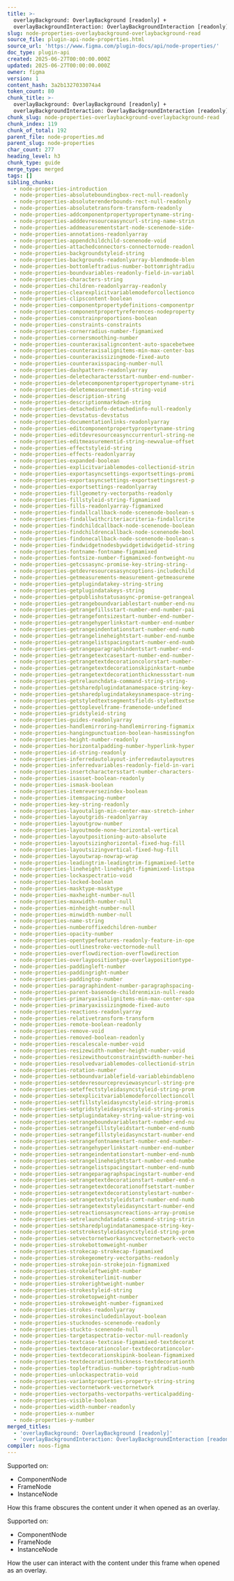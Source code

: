```yaml
---
title: >-
  overlayBackground: OverlayBackground [readonly] +
  overlayBackgroundInteraction: OverlayBackgroundInteraction [readonly]
slug: node-properties-overlaybackground-overlaybackground-read
source_file: plugin-api-node-properties.html
source_url: 'https://www.figma.com/plugin-docs/api/node-properties/'
doc_type: plugin-api
created: 2025-06-27T00:00:00.000Z
updated: 2025-06-27T00:00:00.000Z
owner: figma
version: 1
content_hash: 3a2b1327033074a4
token_count: 80
chunk_title: >-
  overlayBackground: OverlayBackground [readonly] +
  overlayBackgroundInteraction: OverlayBackgroundInteraction [readonly]
chunk_slug: node-properties-overlaybackground-overlaybackground-read
chunk_index: 119
chunk_of_total: 192
parent_file: node-properties.md
parent_slug: node-properties
char_count: 277
heading_level: h3
chunk_type: guide
merge_type: merged
tags: []
sibling_chunks:
  - node-properties-introduction
  - node-properties-absoluteboundingbox-rect-null-readonly
  - node-properties-absoluterenderbounds-rect-null-readonly
  - node-properties-absolutetransform-transform-readonly
  - node-properties-addcomponentpropertypropertyname-string-
  - node-properties-adddevresourceasyncurl-string-name-strin
  - node-properties-addmeasurementstart-node-scenenode-side-
  - node-properties-annotations-readonlyarray
  - node-properties-appendchildchild-scenenode-void
  - node-properties-attachedconnectors-connectornode-readonl
  - node-properties-backgroundstyleid-string
  - node-properties-backgrounds-readonlyarray-blendmode-blen
  - node-properties-bottomleftradius-number-bottomrightradiu
  - node-properties-boundvariables-readonly-field-in-variabl
  - node-properties-characters-string
  - node-properties-children-readonlyarray-readonly
  - node-properties-clearexplicitvariablemodeforcollectionco
  - node-properties-clipscontent-boolean
  - node-properties-componentpropertydefinitions-componentpr
  - node-properties-componentpropertyreferences-nodeproperty
  - node-properties-constrainproportions-boolean
  - node-properties-constraints-constraints
  - node-properties-cornerradius-number-figmamixed
  - node-properties-cornersmoothing-number
  - node-properties-counteraxisaligncontent-auto-spacebetwee
  - node-properties-counteraxisalignitems-min-max-center-bas
  - node-properties-counteraxissizingmode-fixed-auto
  - node-properties-counteraxisspacing-number-null
  - node-properties-dashpattern-readonlyarray
  - node-properties-deletecharactersstart-number-end-number-
  - node-properties-deletecomponentpropertypropertyname-stri
  - node-properties-deletemeasurementid-string-void
  - node-properties-description-string
  - node-properties-descriptionmarkdown-string
  - node-properties-detachedinfo-detachedinfo-null-readonly
  - node-properties-devstatus-devstatus
  - node-properties-documentationlinks-readonlyarray
  - node-properties-editcomponentpropertypropertyname-string
  - node-properties-editdevresourceasynccurrenturl-string-ne
  - node-properties-editmeasurementid-string-newvalue-offset
  - node-properties-effectstyleid-string
  - node-properties-effects-readonlyarray
  - node-properties-expanded-boolean
  - node-properties-explicitvariablemodes-collectionid-strin
  - node-properties-exportasyncsettings-exportsettings-promi
  - node-properties-exportasyncsettings-exportsettingsrest-p
  - node-properties-exportsettings-readonlyarray
  - node-properties-fillgeometry-vectorpaths-readonly
  - node-properties-fillstyleid-string-figmamixed
  - node-properties-fills-readonlyarray-figmamixed
  - node-properties-findallcallback-node-scenenode-boolean-s
  - node-properties-findallwithcriteriacriteria-findallcrite
  - node-properties-findchildcallback-node-scenenode-boolean
  - node-properties-findchildrencallback-node-scenenode-bool
  - node-properties-findonecallback-node-scenenode-boolean-s
  - node-properties-findwidgetnodesbywidgetidwidgetid-string
  - node-properties-fontname-fontname-figmamixed
  - node-properties-fontsize-number-figmamixed-fontweight-nu
  - node-properties-getcssasync-promise-key-string-string-
  - node-properties-getdevresourcesasyncoptions-includechild
  - node-properties-getmeasurements-measurement-getmeasureme
  - node-properties-getplugindatakey-string-string
  - node-properties-getplugindatakeys-string
  - node-properties-getpublishstatusasync-promise-getrangeal
  - node-properties-getrangeboundvariablestart-number-end-nu
  - node-properties-getrangefillsstart-number-end-number-pai
  - node-properties-getrangefontsizestart-number-end-number-
  - node-properties-getrangehyperlinkstart-number-end-number
  - node-properties-getrangeindentationstart-number-end-numb
  - node-properties-getrangelineheightstart-number-end-numbe
  - node-properties-getrangelistspacingstart-number-end-numb
  - node-properties-getrangeparagraphindentstart-number-end-
  - node-properties-getrangetextcasestart-number-end-number-
  - node-properties-getrangetextdecorationcolorstart-number-
  - node-properties-getrangetextdecorationskipinkstart-numbe
  - node-properties-getrangetextdecorationthicknessstart-num
  - node-properties-getrelaunchdata-command-string-string-
  - node-properties-getsharedplugindatanamespace-string-key-
  - node-properties-getsharedplugindatakeysnamespace-string-
  - node-properties-getstyledtextsegmentsfields-styledtextse
  - node-properties-gettoplevelframe-framenode-undefined
  - node-properties-gridstyleid-string
  - node-properties-guides-readonlyarray
  - node-properties-handlemirroring-handlemirroring-figmamix
  - node-properties-hangingpunctuation-boolean-hasmissingfon
  - node-properties-height-number-readonly
  - node-properties-horizontalpadding-number-hyperlink-hyper
  - node-properties-id-string-readonly
  - node-properties-inferredautolayout-inferredautolayoutres
  - node-properties-inferredvariables-readonly-field-in-vari
  - node-properties-insertcharactersstart-number-characters-
  - node-properties-isasset-boolean-readonly
  - node-properties-ismask-boolean
  - node-properties-itemreversezindex-boolean
  - node-properties-itemspacing-number
  - node-properties-key-string-readonly
  - node-properties-layoutalign-min-center-max-stretch-inher
  - node-properties-layoutgrids-readonlyarray
  - node-properties-layoutgrow-number
  - node-properties-layoutmode-none-horizontal-vertical
  - node-properties-layoutpositioning-auto-absolute
  - node-properties-layoutsizinghorizontal-fixed-hug-fill
  - node-properties-layoutsizingvertical-fixed-hug-fill
  - node-properties-layoutwrap-nowrap-wrap
  - node-properties-leadingtrim-leadingtrim-figmamixed-lette
  - node-properties-lineheight-lineheight-figmamixed-listspa
  - node-properties-lockaspectratio-void
  - node-properties-locked-boolean
  - node-properties-masktype-masktype
  - node-properties-maxheight-number-null
  - node-properties-maxwidth-number-null
  - node-properties-minheight-number-null
  - node-properties-minwidth-number-null
  - node-properties-name-string
  - node-properties-numberoffixedchildren-number
  - node-properties-opacity-number
  - node-properties-opentypefeatures-readonly-feature-in-ope
  - node-properties-outlinestroke-vectornode-null
  - node-properties-overflowdirection-overflowdirection
  - node-properties-overlaypositiontype-overlaypositiontype-
  - node-properties-paddingleft-number
  - node-properties-paddingright-number
  - node-properties-paddingtop-number
  - node-properties-paragraphindent-number-paragraphspacing-
  - node-properties-parent-basenode-childrenmixin-null-reado
  - node-properties-primaryaxisalignitems-min-max-center-spa
  - node-properties-primaryaxissizingmode-fixed-auto
  - node-properties-reactions-readonlyarray
  - node-properties-relativetransform-transform
  - node-properties-remote-boolean-readonly
  - node-properties-remove-void
  - node-properties-removed-boolean-readonly
  - node-properties-rescalescale-number-void
  - node-properties-resizewidth-number-height-number-void
  - node-properties-resizewithoutconstraintswidth-number-hei
  - node-properties-resolvedvariablemodes-collectionid-strin
  - node-properties-rotation-number
  - node-properties-setboundvariablefield-variablebindableno
  - node-properties-setdevresourcepreviewasyncurl-string-pre
  - node-properties-seteffectstyleidasyncstyleid-string-prom
  - node-properties-setexplicitvariablemodeforcollectioncoll
  - node-properties-setfillstyleidasyncstyleid-string-promis
  - node-properties-setgridstyleidasyncstyleid-string-promis
  - node-properties-setplugindatakey-string-value-string-voi
  - node-properties-setrangeboundvariablestart-number-end-nu
  - node-properties-setrangefillstyleidstart-number-end-numb
  - node-properties-setrangefillstyleidasyncstart-number-end
  - node-properties-setrangefontnamestart-number-end-number-
  - node-properties-setrangehyperlinkstart-number-end-number
  - node-properties-setrangeindentationstart-number-end-numb
  - node-properties-setrangelineheightstart-number-end-numbe
  - node-properties-setrangelistspacingstart-number-end-numb
  - node-properties-setrangeparagraphspacingstart-number-end
  - node-properties-setrangetextdecorationstart-number-end-n
  - node-properties-setrangetextdecorationoffsetstart-number
  - node-properties-setrangetextdecorationstylestart-number-
  - node-properties-setrangetextstyleidstart-number-end-numb
  - node-properties-setrangetextstyleidasyncstart-number-end
  - node-properties-setreactionsasyncreactions-array-promise
  - node-properties-setrelaunchdatadata-command-string-strin
  - node-properties-setsharedplugindatanamespace-string-key-
  - node-properties-setstrokestyleidasyncstyleid-string-prom
  - node-properties-setvectornetworkasyncvectornetwork-vecto
  - node-properties-strokebottomweight-number
  - node-properties-strokecap-strokecap-figmamixed
  - node-properties-strokegeometry-vectorpaths-readonly
  - node-properties-strokejoin-strokejoin-figmamixed
  - node-properties-strokeleftweight-number
  - node-properties-strokemiterlimit-number
  - node-properties-strokerightweight-number
  - node-properties-strokestyleid-string
  - node-properties-stroketopweight-number
  - node-properties-strokeweight-number-figmamixed
  - node-properties-strokes-readonlyarray
  - node-properties-strokesincludedinlayout-boolean
  - node-properties-stucknodes-scenenode-readonly
  - node-properties-stuckto-scenenode-null
  - node-properties-targetaspectratio-vector-null-readonly
  - node-properties-textcase-textcase-figmamixed-textdecorat
  - node-properties-textdecorationcolor-textdecorationcolor-
  - node-properties-textdecorationskipink-boolean-figmamixed
  - node-properties-textdecorationthickness-textdecorationth
  - node-properties-topleftradius-number-toprightradius-numb
  - node-properties-unlockaspectratio-void
  - node-properties-variantproperties-property-string-string
  - node-properties-vectornetwork-vectornetwork
  - node-properties-vectorpaths-vectorpaths-verticalpadding-
  - node-properties-visible-boolean
  - node-properties-width-number-readonly
  - node-properties-x-number
  - node-properties-y-number
merged_titles:
  - 'overlayBackground: OverlayBackground [readonly]'
  - 'overlayBackgroundInteraction: OverlayBackgroundInteraction [readonly]'
compiler: noos-figma
---
```


Supported on:

- ComponentNode
- FrameNode
- InstanceNode

How this frame obscures the content under it when opened as an overlay.

Supported on:

- ComponentNode
- FrameNode
- InstanceNode

How the user can interact with the content under this frame when opened as an overlay.
